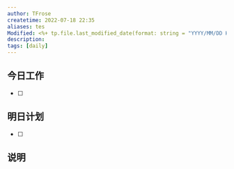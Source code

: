 ```yaml
---
author: TFrose
createtime: 2022-07-18 22:35
aliases: tes
Modified: <%+ tp.file.last_modified_date(format: string = "YYYY/MM/DD HH:mm") %>
description:
tags: [daily]
---
```






## 今日工作
- [ ] 

## 明日计划
- [ ] 

## 说明
